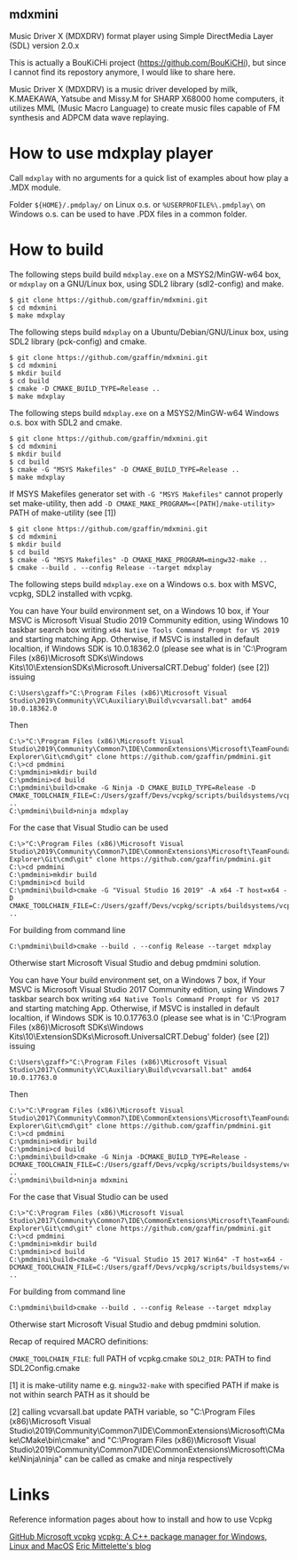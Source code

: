 ## mdxmini
Music Driver X (MDXDRV) format player using Simple DirectMedia Layer (SDL) version 2.0.x

This is actually a BouKiCHi project (https://github.com/BouKiCHi), but since I cannot find its repostory anymore, I would like to share here.

Music Driver X (MDXDRV) is a music driver developed by milk, K.MAEKAWA, Yatsube and Missy.M for SHARP X68000 home computers, it utilizes MML (Music Macro Language) to create music files capable of FM synthesis and ADPCM data wave replaying.

# How to use mdxplay player

Call `mdxplay` with no arguments for a quick list of examples about how play a .MDX module.

Folder `${HOME}/.pmdplay/` on Linux o.s. or `%USERPROFILE%\.pmdplay\` on Windows o.s. can be used to have .PDX files in a common folder.

# How to build

The following steps build build `mdxplay.exe` on a MSYS2/MinGW-w64 box, or `mdxplay` on a GNU/Linux box, using SDL2 library (sdl2-config) and make.

```shell/bash shell
$ git clone https://github.com/gzaffin/mdxmini.git
$ cd mdxmini
$ make mdxplay
```

The following steps build `mdxplay` on a Ubuntu/Debian/GNU/Linux box, using SDL2 library (pck-config) and cmake.

```GNU/linux bash
$ git clone https://github.com/gzaffin/mdxmini.git
$ cd mdxmini
$ mkdir build
$ cd build
$ cmake -D CMAKE_BUILD_TYPE=Release ..
$ make mdxplay
```

The following steps build `mdxplay.exe` on a MSYS2/MinGW-w64 Windows o.s. box with SDL2 and cmake.

```msys2/mingw bash
$ git clone https://github.com/gzaffin/mdxmini.git
$ cd mdxmini
$ mkdir build
$ cd build
$ cmake -G "MSYS Makefiles" -D CMAKE_BUILD_TYPE=Release ..
$ make mdxplay
```

If MSYS Makefiles generator set with `-G "MSYS Makefiles"` cannot properly set make-utility,
then add `-D CMAKE_MAKE_PROGRAM=<[PATH]/make-utility>` PATH of make-utility (see [1])

```windows command-line interface
$ git clone https://github.com/gzaffin/mdxmini.git
$ cd mdxmini
$ mkdir build
$ cd build
$ cmake -G "MSYS Makefiles" -D CMAKE_MAKE_PROGRAM=mingw32-make ..
$ cmake --build . --config Release --target mdxplay
```

The following steps build `mdxplay.exe` on a Windows o.s. box with MSVC, vcpkg, SDL2 installed with vcpkg.

You can have Your build environment set, on a Windows 10 box, if Your MSVC is Microsoft Visual Studio 2019 Community edition, using Windows 10 taskbar search box writing `x64 Native Tools Command Prompt for VS 2019` and starting matching App.
Otherwise, if MSVC is installed in default localtion, if Windows SDK is 10.0.18362.0 (please see what is in 'C:\Program Files (x86)\Microsoft SDKs\Windows Kits\10\ExtensionSDKs\Microsoft.UniversalCRT.Debug' folder) (see [2]) issuing

```windows command-line interface
C:\Users\gzaff>"C:\Program Files (x86)\Microsoft Visual Studio\2019\Community\VC\Auxiliary\Build\vcvarsall.bat" amd64 10.0.18362.0
```

Then

```windows command-line interface
C:\>"C:\Program Files (x86)\Microsoft Visual Studio\2019\Community\Common7\IDE\CommonExtensions\Microsoft\TeamFoundation\Team Explorer\Git\cmd\git" clone https://github.com/gzaffin/pmdmini.git
C:\>cd pmdmini
C:\pmdmini>mkdir build
C:\pmdmini>cd build
C:\pmdmini\build>cmake -G Ninja -D CMAKE_BUILD_TYPE=Release -D CMAKE_TOOLCHAIN_FILE=C:/Users/gzaff/Devs/vcpkg/scripts/buildsystems/vcpkg.cmake ..
C:\pmdmini\build>ninja mdxplay
```

For the case that Visual Studio can be used

```windows command-line interface
C:\>"C:\Program Files (x86)\Microsoft Visual Studio\2019\Community\Common7\IDE\CommonExtensions\Microsoft\TeamFoundation\Team Explorer\Git\cmd\git" clone https://github.com/gzaffin/pmdmini.git
C:\>cd pmdmini
C:\pmdmini>mkdir build
C:\pmdmini>cd build
C:\pmdmini\build>cmake -G "Visual Studio 16 2019" -A x64 -T host=x64 -D CMAKE_TOOLCHAIN_FILE=C:/Users/gzaff/Devs/vcpkg/scripts/buildsystems/vcpkg.cmake ..
```

For building from command line

```windows command-line interface
C:\pmdmini\build>cmake --build . --config Release --target mdxplay
```

Otherwise start Microsoft Visual Studio and debug pmdmini solution.

You can have Your build environment set, on a Windows 7 box, if Your MSVC is Microsoft Visual Studio 2017 Community edition, using Windows 7 taskbar search box writing `x64 Native Tools Command Prompt for VS 2017` and starting matching App.
Otherwise, if MSVC is installed in default localtion, if Windows SDK is 10.0.17763.0 (please see what is in 'C:\Program Files (x86)\Microsoft SDKs\Windows Kits\10\ExtensionSDKs\Microsoft.UniversalCRT.Debug' folder) (see [2]) issuing

```windows command-line interface
C:\Users\gzaff>"C:\Program Files (x86)\Microsoft Visual Studio\2017\Community\VC\Auxiliary\Build\vcvarsall.bat" amd64 10.0.17763.0
```

Then

```windows command-line interface
C:\>"C:\Program Files (x86)\Microsoft Visual Studio\2017\Community\Common7\IDE\CommonExtensions\Microsoft\TeamFoundation\Team Explorer\Git\cmd\git" clone https://github.com/gzaffin/pmdmini.git
C:\>cd pmdmini
C:\pmdmini>mkdir build
C:\pmdmini>cd build
C:\pmdmini\build>cmake -G Ninja -DCMAKE_BUILD_TYPE=Release -DCMAKE_TOOLCHAIN_FILE=C:/Users/gzaff/Devs/vcpkg/scripts/buildsystems/vcpkg.cmake ..
C:\pmdmini\build>ninja mdxmini
```

For the case that Visual Studio can be used

```windows command-line interface
C:\>"C:\Program Files (x86)\Microsoft Visual Studio\2017\Community\Common7\IDE\CommonExtensions\Microsoft\TeamFoundation\Team Explorer\Git\cmd\git" clone https://github.com/gzaffin/pmdmini.git
C:\>cd pmdmini
C:\pmdmini>mkdir build
C:\pmdmini>cd build
C:\pmdmini\build>cmake -G "Visual Studio 15 2017 Win64" -T host=x64 -DCMAKE_TOOLCHAIN_FILE=C:/Users/gzaff/Devs/vcpkg/scripts/buildsystems/vcpkg.cmake ..
```

For building from command line

```windows command-line interface
C:\pmdmini\build>cmake --build . --config Release --target mdxplay
```

Otherwise start Microsoft Visual Studio and debug pmdmini solution.

Recap of required MACRO definitions:

`CMAKE_TOOLCHAIN_FILE`: full PATH of vcpkg.cmake
`SDL2_DIR`: PATH to find SDL2Config.cmake

[1]
it is make-utility name e.g. `mingw32-make` with specified PATH if make is not within search PATH as it should be

[2]
calling vcvarsall.bat update PATH variable, so "C:\Program Files (x86)\Microsoft Visual Studio\2019\Community\Common7\IDE\CommonExtensions\Microsoft\CMake\CMake\bin\cmake" and "C:\Program Files (x86)\Microsoft Visual Studio\2019\Community\Common7\IDE\CommonExtensions\Microsoft\CMake\Ninja\ninja" can be called as cmake and ninja respectively

# Links
Reference information pages about how to install and how to use Vcpkg

[GitHub Microsoft vcpkg](https://github.com/Microsoft/vcpkg)
[vcpkg: A C++ package manager for Windows, Linux and MacOS](https://docs.microsoft.com/en-us/cpp/build/vcpkg?view=vs-2019)
[Eric Mittelette's blog](https://devblogs.microsoft.com/cppblog/vcpkg-a-tool-to-acquire-and-build-c-open-source-libraries-on-windows/)
